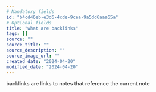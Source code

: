 ```yaml
---
# Mandatory fields
id: "b4cd46eb-e3d6-4cde-9cea-9a5dd6aaa65a"
# Optional fields
title: "what are backlinks"
tags: []
source: ""
source_title: ""
source_description: ""
source_image_url: ""
created_date: "2024-04-20"
modified_date: "2024-04-20"
---
```

backlinks are links to notes that reference the current note